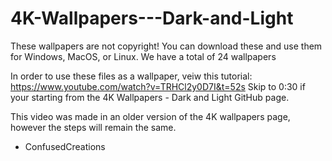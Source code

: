 # 4K-Wallpapers---Dark-and-Light
These wallpapers are not copyright!
You can download these and use them for 
Windows, MacOS, or Linux.
We have a total of 24 wallpapers

In order to use these files as a wallpaper, veiw this tutorial: https://www.youtube.com/watch?v=TRHCl2y0D7I&t=52s
Skip to 0:30 if your starting from the 4K Wallpapers - Dark and Light GitHub page.

This video was made in an older version of the 4K wallpapers page, however the steps will remain the same.

- ConfusedCreations
